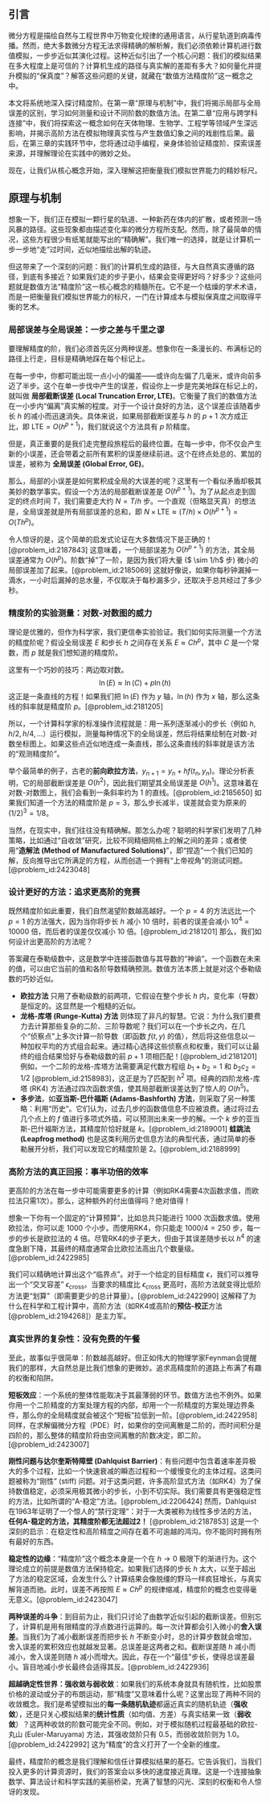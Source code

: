 ## 引言
微分方程是描绘自然与工程世界中万物变化规律的通用语言，从行星轨道到病毒传播。然而，绝大多数微分方程无法求得精确的解析解，我们必须依赖计算机进行数值模拟，一步步近似其演化过程。这种近似引出了一个核心问题：我们的模拟结果在多大程度上是可信的？计算机生成的路径与真实解的差距有多大？如何量化并提升模拟的“保真度”？解答这些问题的关键，就藏在“数值方法精度阶”这一概念之中。

本文将系统地深入探讨精度阶。在第一章“原理与机制”中，我们将揭示局部与全局误差的区别，学习如何测量和设计不同阶数的数值方法。在第二章“应用与跨学科连接”中，我们将探索这一概念如何在天体物理、生物学、工程学等领域产生深远影响，并揭示高阶方法在模拟物理真实性与产生数值幻象之间的戏剧性后果。最后，在第三章的实践环节中，您将通过动手编程，亲身体验验证精度阶、探索误差来源，并理解理论在实践中的微妙之处。

现在，让我们从核心概念开始，深入理解这把衡量我们模拟世界能力的精妙标尺。

## 原理与机制

想象一下，我们正在模拟一颗行星的轨道、一种新药在体内的扩散，或者预测一场风暴的路径。这些现象都由描述变化率的微分方程所支配。然而，除了最简单的情况，这些方程很少有纸笔就能写出的“精确解”。我们唯一的选择，就是让计算机一步一步地“走”过时间，近似地描绘出解的轨迹。

但这带来了一个深刻的问题：我们的计算机生成的路径，与大自然真实遵循的路径，到底有多接近？如果我们走的步子更小，结果会变得更好吗？好多少？这些问题就是数值方法“精度阶”这一核心概念的精髓所在。它不是一个枯燥的学术术语，而是一把衡量我们模拟世界能力的标尺，一门在计算成本与模拟保真度之间取得平衡的艺术。

### 局部误差与全局误差：一步之差与千里之谬

要理解精度的阶，我们必须首先区分两种误差。想象你在一条漫长的、布满标记的路径上行走，目标是精确地踩在每个标记上。

在每一步中，你都可能出现一点小小的偏差——或许向左偏了几毫米，或许向前多迈了半步。这个在单一步伐中产生的误差，假设你上一步是完美地踩在标记上的，就叫做 **局部截断误差 (Local Truncation Error, LTE)**。它衡量了我们的数值方法在一小步内“偏离”真实解的程度。对于一个设计良好的方法，这个误差应该随着步长 $h$ 的减小而迅速消失。具体来说，如果局部截断误差与 $h$ 的 $p+1$ 次方成正比，即 $\text{LTE} = O(h^{p+1})$，我们就说这个方法具有 $p$ 阶精度。

但是，真正重要的是我们走完整段旅程后的最终位置。在每一步中，你不仅会产生新的小误差，还会带着之前所有累积的误差继续前进。这个在终点处总的、累加的误差，被称为 **全局误差 (Global Error, GE)**。

那么，局部的小误差是如何累积成全局的大误差的呢？这里有一个看似矛盾却极其美妙的数学事实。假设一个方法的局部截断误差是 $O(h^{p+1})$。为了从起点走到固定的终点时间 $T$，我们需要走大约 $N = T/h$ 步。一个直观（但略显天真）的想法是，全局误差就是所有局部误差的总和，即 $N \times \text{LTE} \approx (T/h) \times O(h^{p+1}) = O(T h^p)$。

令人惊讶的是，这个简单的启发式论证在大多数情况下是正确的！[@problem_id:2187843] 这意味着，一个局部误差为 $O(h^{p+1})$ 的方法，其全局误差通常为 $O(h^p)$。阶数“掉”了一阶，是因为我们将大量 ($ \sim 1/h$ 步) 微小的局部误差加了起来。[@problem_id:2185069] 这就好像说，如果你每秒钟漏掉一滴水，一小时后漏掉的总水量，不仅取决于每秒漏多少，还取决于总共经过了多少秒。

### 精度阶的实验测量：对数-对数图的威力

理论是优雅的，但作为科学家，我们更信奉实验验证。我们如何实际测量一个方法的精度阶呢？假设全局误差 $E$ 和步长 $h$ 之间存在关系 $E \approx C h^p$，其中 $C$ 是一个常数，而 $p$ 就是我们想知道的精度阶。

这里有一个巧妙的技巧：两边取对数。
$$ \ln(E) \approx \ln(C) + p \ln(h) $$
这正是一条直线的方程！如果我们把 $\ln(E)$ 作为 $y$ 轴，$\ln(h)$ 作为 $x$ 轴，那么这条线的斜率就是精度阶 $p$。[@problem_id:2181205]

所以，一个计算科学家的标准操作流程就是：用一系列逐渐减小的步长（例如 $h, h/2, h/4, \dots$）运行模拟，测量每种情况下的全局误差，然后将结果绘制在对数-对数坐标图上。如果这些点近似地连成一条直线，那么这条直线的斜率就是该方法的“观测精度阶”。

举个最简单的例子，古老的**前向欧拉方法**，$y_{n+1} = y_n + h f(t_n, y_n)$。理论分析表明，它的局部截断误差是 $O(h^2)$，因此我们期望其全局误差是 $O(h^1)$。这意味着在对数-对数图上，我们会看到一条斜率约为 $1$ 的直线。[@problem_id:2185650] 如果我们知道一个方法的精度阶是 $p=3$，那么步长减半，误差就会变为原来的 $(1/2)^3 = 1/8$。

当然，在现实中，我们往往没有精确解。那怎么办呢？聪明的科学家们发明了几种策略，比如通过“自收敛”研究，比较不同精细网格上的解之间的差异；或者使用“**造解法 (Method of Manufactured Solutions)**”，即“捏造”一个我们已知的解，反向推导出它所满足的方程，从而创造一个拥有“上帝视角”的测试问题。[@problem_id:2423048]

### 设计更好的方法：追求更高阶的竞赛

既然精度阶如此重要，我们自然渴望阶数越高越好。一个 $p=4$ 的方法远比一个 $p=1$ 的方法强大，因为当你将步长 $h$ 减小 $10$ 倍时，前者的误差会减小 $10^4 = 10000$ 倍，而后者的误差仅仅减小 $10$ 倍。[@problem_id:2181201] 那么，我们如何设计出更高阶的方法呢？

答案藏在泰勒级数中，这是数学中连接函数值与其导数的“神谕”。一个函数在未来的值，可以由它当前的值和各阶导数精确预测。数值方法本质上就是对这个泰勒级数的巧妙近似。

- **欧拉方法** 只用了泰勒级数的前两项，它假设在整个步长 $h$ 内，变化率（导数）是恒定的。这显然是一个粗糙的近似。
- **龙格-库塔 (Runge-Kutta) 方法** 则体现了非凡的智慧。它说：为什么我们要费力去计算那些复杂的二阶、三阶导数呢？我们可以在一个步长之内，在几个“侦察点”上多次计算一阶导数（即函数 $f(t,y)$ 的值），然后将这些信息以一种加权平均的方式组合起来。通过精心选择这些侦察点和权重，我们可以让最终的组合结果恰好与泰勒级数的前 $p+1$ 项相匹配！[@problem_id:2181201] 例如，一个二阶的龙格-库塔方法需要满足代数方程组 $b_1+b_2=1$ 和 $b_2c_2=1/2$ [@problem_id:2158983]，这正是为了匹配到 $h^2$ 项。经典的四阶龙格-库塔 (RK4) 方法通过四次函数求值，使其局部截断误差达到了惊人的 $O(h^5)$。
- **多步法**，如**亚当斯-巴什福斯 (Adams-Bashforth) 方法**，则采取了另一种策略：利用“历史”。它们认为，过去几步的函数值信息不应被浪费。通过将过去几个点上的 $f$ 值进行多项式外插，可以预测出未来一步的解。一个 $k$ 步的亚当斯-巴什福斯方法，其精度阶恰好就是 $k$。[@problem_id:2189001] **蛙跳法 (Leapfrog method)** 也是这类利用历史信息方法的典型代表，通过简单的泰勒展开分析，我们可以发现它的精度阶是 $2$。[@problem_id:2188999]

### 高阶方法的真正回报：事半功倍的效率

更高阶的方法在每一步中可能需要更多的计算（例如RK4需要4次函数求值，而欧拉法只需1次）。那么，这种额外的付出值得吗？绝对值得！

想象一下你有一个固定的“计算预算”，比如总共只能进行 $1000$ 次函数求值。使用欧拉法，你可以走 $1000$ 个小步。而使用RK4，你只能走 $1000/4 = 250$ 步，每一步的步长是欧拉法的 $4$ 倍。尽管RK4的步子更大，但由于其误差随步长以 $h^4$ 的速度急剧下降，其最终的精度通常会比欧拉法高出几个数量级。[@problem_id:2422985]

我们可以精确地计算出这个“临界点”。对于一个给定的目标精度 $\epsilon$，我们可以推导出一个“交叉容差” $\epsilon_{\mathrm{cross}}$。当要求的精度比 $\epsilon_{\mathrm{cross}}$ 更高时，高阶方法就变得比低阶方法更“划算”（即需要更少的总计算量）。[@problem_id:2422990] 这解释了为什么在科学和工程计算中，高阶方法（如RK4或高阶的**预估-校正**方法 [@problem_id:2194268]）是主力军。

### 真实世界的复杂性：没有免费的午餐

至此，故事似乎很简单：阶数越高越好。但正如伟大的物理学家Feynman会提醒我们的那样，大自然总是比我们想象的更微妙。追求高精度阶的道路上布满了有趣的权衡和陷阱。

**短板效应**：一个系统的整体性能取决于其最薄弱的环节。数值方法也不例外。如果你用一个二阶精度的方案处理方程的内部，却用一个一阶精度的方案处理边界条件，那么你的全局精度就会被这个“短板”拉低到一阶。[@problem_id:2422958] 同样，在求解偏微分方程（PDE）时，如果你的空间离散是二阶的，而时间积分是四阶的，那么整体的精度阶将由空间离散的阶数决定，即二阶。[@problem_id:2423007]

**刚性问题与达尔奎斯特障壁 (Dahlquist Barrier)**：有些问题中包含着速率差异极大的多个过程，比如一个快速衰减的瞬态过程和一个缓慢变化的主体过程。这类问题被称为“刚性” (stiff) 问题。对于这类问题，许多高阶显式方法（如RK4）为了保持数值稳定，必须采用极其微小的步长，小到不切实际。我们需要具有更强稳定性的方法，比如所谓的“A-稳定”方法。[@problem_id:2206424] 然而，Dahlquist在1963年证明了一个惊人的“禁行定理”：对于一大类被称为线性多步法的方法，**任何A-稳定的方法，其精度阶都无法超过2！** [@problem_id:2187853] 这是一个深刻的启示：在稳定性和高阶精度之间存在着不可逾越的鸿沟。你不能同时拥有所有最好的东西。

**稳定性的边缘**：“精度阶”这个概念本身是一个在 $h \to 0$ 极限下的渐进行为。这个理论成立的前提是数值方法保持稳定。如果我们选择的步长 $h$ 太大，以至于超出了方法的稳定区域，会发生什么？计算结果会像脱缰的野马一样疯狂增长，与真实解背道而驰。此时，误差不再按照 $E \approx C h^p$ 的规律缩减，精度阶的概念也变得毫无意义。[@problem_id:2423047]

**两种误差的斗争**：到目前为止，我们只讨论了由数学近似引起的截断误差。但别忘了，计算机是用有限精度的浮点数进行运算的。每一次计算都会引入微小的**舍入误差**。当我们为了减小截断误差而把步长 $h$ 不断变小时，总的计算步数就会增加，舍入误差的累积效应也就越发显著。总误差是这两者之和。截断误差随 $h$ 减小而减小，舍入误差则随 $h$ 减小而增大。因此，存在一个“最佳”步长，使得总误差最小。盲目地减小步长最终会适得其反。[@problem_id:2422936]

**超越确定性世界：强收敛与弱收敛**：如果我们的系统本身就具有随机性，比如股票价格的波动或分子的布朗运动，那“精度”又意味着什么呢？这里出现了两种不同的收敛概念。我们是希望模拟出的**每一条随机轨迹**都逼近真实的随机轨迹（**强收敛**），还是只关心模拟结果的**统计性质**（如均值、方差）与真实结果一致（**弱收敛**）？这两种收敛的阶数可能完全不同。例如，对于模拟随机过程最基础的欧拉-丸山 (Euler-Maruyama) 方法，其强收敛阶只有 $0.5$，而弱收敛阶则为 $1.0$。[@problem_id:2422992] 这为“精度”的含义打开了一个全新的维度。

最终，精度阶的概念是我们理解和信任计算模拟结果的基石。它告诉我们，当我们投入更多的计算资源时，我们的答案会以多快的速度接近真理。这是一个连接抽象数学、算法设计和科学实践的美丽桥梁，充满了智慧的闪光、深刻的权衡和令人惊讶的发现。